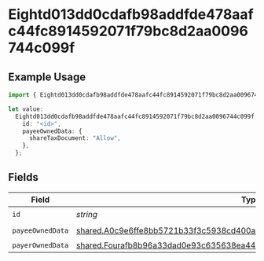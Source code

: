 # Eightd013dd0cdafb98addfde478aafc44fc8914592071f79bc8d2aa0096744c099f

## Example Usage

```typescript
import { Eightd013dd0cdafb98addfde478aafc44fc8914592071f79bc8d2aa0096744c099f } from "@wingspan/payments/sdk/models/shared";

let value:
  Eightd013dd0cdafb98addfde478aafc44fc8914592071f79bc8d2aa0096744c099f = {
    id: "<id>",
    payeeOwnedData: {
      shareTaxDocument: "Allow",
    },
  };
```

## Fields

| Field                                                                                                                                                                           | Type                                                                                                                                                                            | Required                                                                                                                                                                        | Description                                                                                                                                                                     |
| ------------------------------------------------------------------------------------------------------------------------------------------------------------------------------- | ------------------------------------------------------------------------------------------------------------------------------------------------------------------------------- | ------------------------------------------------------------------------------------------------------------------------------------------------------------------------------- | ------------------------------------------------------------------------------------------------------------------------------------------------------------------------------- |
| `id`                                                                                                                                                                            | *string*                                                                                                                                                                        | :heavy_check_mark:                                                                                                                                                              | N/A                                                                                                                                                                             |
| `payeeOwnedData`                                                                                                                                                                | [shared.A0c9e6ffe8bb5721b33f3c5938cd400a6967bc933f64c5c77038ac40045e9412](../../../sdk/models/shared/a0c9e6ffe8bb5721b33f3c5938cd400a6967bc933f64c5c77038ac40045e9412.md)       | :heavy_check_mark:                                                                                                                                                              | N/A                                                                                                                                                                             |
| `payerOwnedData`                                                                                                                                                                | [shared.Fourafb8b96a33dad0e93c635638ea44eb6117d8f72c867558efb847ad635a79193](../../../sdk/models/shared/fourafb8b96a33dad0e93c635638ea44eb6117d8f72c867558efb847ad635a79193.md) | :heavy_minus_sign:                                                                                                                                                              | N/A                                                                                                                                                                             |